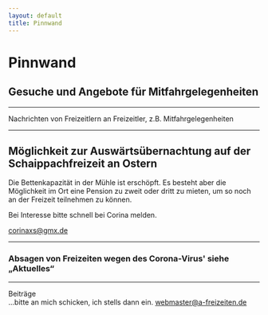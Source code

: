 ```yaml
---
layout: default
title: Pinnwand
---
```

# Pinnwand

## Gesuche und Angebote für Mitfahrgelegenheiten

-----------------------------------------------------------------------

Nachrichten von Freizeitlern an Freizeitler, z.B.
Mitfahrgelegenheiten

----------------------------------------------------------------------

## Möglichkeit zur Auswärtsübernachtung auf der Schaippachfreizeit an Ostern

Die Bettenkapazität in der Mühle ist erschöpft. Es besteht aber die Möglichkeit
im Ort eine Pension zu zweit oder dritt zu mieten, um so noch an der Freizeit teilnehmen zu können.

Bei Interesse bitte schnell bei Corina melden.

<corinaxs@gmx.de>

------------------------------------------------------------------------

### Absagen von Freizeiten wegen des Corona-Virus' siehe „Aktuelles“

-----------------------------------------------------------------------


Beiträge<br>
...bitte an mich schicken, ich stells dann ein.
<webmaster@a-freizeiten.de>

